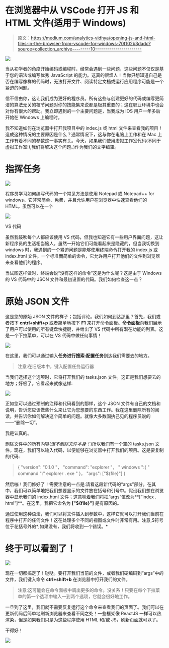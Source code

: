 # 在浏览器中从 VSCode 打开 JS 和 HTML 文件(适用于 Windows)

> 原文：<https://medium.com/analytics-vidhya/opening-js-and-html-files-in-the-browser-from-vscode-for-windows-70f102b3dadc?source=collection_archive---------10----------------------->

![](img/aba992d11b449a24203dfc4ce45561f8.png)

当从初学者的角度开始编码或编程时，经常会遇到一些问题，这些问题不仅仅是基于您的语法或编写优秀 JavaScript 的能力。这真的很烦人！当你只想知道自己是否在编写像样的代码时，无法打开文件、阅读特定文档或运行应用程序可能是一个紧迫的问题。

信不信由你，这让我们成为更好的程序员。所有这些与创建更好的代码或编写更简洁的算法无关的枝节问题对你的技能集来说都是极其重要的；这在职业环境中也会对你有很大的帮助。我立即遇到的一个主要问题是，当我成为 IOS 用户一年多后开始在 Windows 上编程时。

我不知道如何在浏览器中打开我项目中的 index.js 或 html 文件来查看我的项目！造成这种情况的主要原因是什么？通常情况下，这与你在电脑上工作和在 Mac 上工作有着不同的参数这一事实有关。今天，如果我们使用虚拟工作室代码(不同于虚拟工作室!),我们将解决这个问题。)作为我们的文字编辑。

# 指挥任务

![](img/027c8409bf533573a208a7ab60a4d40c.png)

程序员学习如何编写代码的一个常见方法是使用 Notepad 或 Notepad++ for windows。它非常简单、免费，并且允许用户在浏览器中快速查看他们的 HTML。虽然可以在一个

![](img/374e7b1a7615b056a2034cb831b82ea8.png)

VS 代码

虽然我鼓吹每个人都应该使用 VS 代码，但我也知道它有一些用户界面问题，这让新程序员的生活相当恼人。虽然一开始它们可能看起来是隐藏的，但当我切换到 windows 时，我遇到的一个紧迫问题是能够使用终端命令打开我的 index.js 或 index.html 文件。一个标准而简单的命令，它允许用户打开他们的文件到浏览器来查看他们的程序。

当试图这样做时，终端会说“没有这样的命令”这是为什么呢？这是由于 Windows 的 VS 代码中的 JSON 文件和最初设置的代码。我们如何检查这一点？

# 原始 JSON 文件

这是您的原始 JSON 文件的样子；包括评论。我们如何到达那里？首先，我们或者按下 **cntrl+shift+p** 或者简单地按下 **F1** 来打开命令面板。**命令面板**向我们展示了用户可以使用的所有键盘快捷键，并给出了 VS 代码中所有潜在功能的列表。这是一个下拉菜单，可以在 VS 代码中做任何事情！

![](img/1df7fea0795a52900cdd2a6dfffe3cee.png)

在这里，我们可以通过输入**任务进行搜索:配置任务**到达我们需要去的地方。

> 注意:在旧版本中，键入配置任务运行器

当我们选择这个选项时，它将打开我们的 tasks.json 文件。这正是我们想要去的地方；好极了。它看起来就像这样:

![](img/8f77c214cc81edc051d9126a9cd8db1b.png)

正如您可以通过预制的注释和代码看到的那样，这个 JSON 文件有自己的文档和说明，告诉您应该做些什么来让它为您想要的东西工作。我在这里删除所有的阅读，并告诉你如何解决这个简单的问题。就像大多数固执己见的程序员说的——“删除一切”。

我是认真的。

删除文件中的所有内容(*但不删除文件本身！*)所以我们有一个空的 tasks.json 文件。现在，我们可以输入代码，以便能够在浏览器中打开我们的项目。这是要复制的代码:

> {
> "version": "0.1.0 "，
> "command": "explorer "，
> " windows ":{
> " command ":" explorer . exe "
> }，
> "args": ["${file}"]
> }

然后嘣！我们修好了！需要注意的一点是:请看这段新代码的“args”部分。在其中，我们可以简单地把我们想要显示的文件放在括号和引号中。假设我们想在浏览器中显示我们的 index.html 文件；这意味着我们将把“args”值改为**[“index . html”]**。在这里，我把它命名为 **["${file}"]** 是有原因的。

通过使用这种语法，我们可以将文件插入到参数中，这样它就可以打开我们当前在程序中打开的任何文件！这在处理多个不同的视图或文件时非常有用。注意,$符号位于花括号外的*;如果没有，我们将收到一个错误。*

# 终于可以看到了！

![](img/b7c035826617758a3fd30a7949ceaad7.png)

现在一切都搞定了！哒哒。要打开我们当前的文件，或者我们硬编码到“args”中的文件，我们键入命令 **ctrl+shift+b** 在浏览器中打开我们的文件。

> 注意:这可能会在命令面板中调出更多的命令。没关系！只要在每个下拉菜单的第一个选项中输入一到两个选项，它就会很好地工作。

一旦到了这里，我们就不需要反复运行这个命令来查看我们的页面了。我们可以在更新代码后简单地刷新浏览器来查看不同之处！一些框架像 ReactJS 一样可以热渲染，但是如果我们只是为这些程序使用 HTML 和/或 JS，刷新页面就可以了。

干得好！

![](img/77b871b565874db88ab769c996e850ab.png)